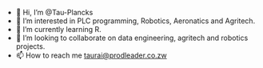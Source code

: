 - 👋 Hi, I’m @Tau-Plancks
- 👀 I’m interested in PLC programming, Robotics, Aeronatics and Agritech.
- 🌱 I’m currently learning R.
- 💞️ I’m looking to collaborate on data engineering, agritech and robotics projects.
- 📫 How to reach me taurai@prodleader.co.zw

<!---
Tau-Plancks/Tau-Plancks is a ✨ special ✨ repository because its `README.md` (this file) appears on your GitHub profile.
You can click the Preview link to take a look at your changes.
--->

